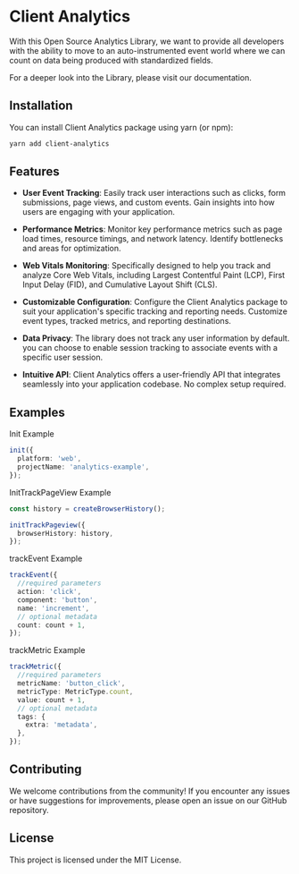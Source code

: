# Client Analytics

With this Open Source Analytics Library, we want to provide all developers with the ability to move to an auto-instrumented event world where we can count on data being produced with standardized fields.

For a deeper look into the Library, please visit our documentation.

## Installation

You can install Client Analytics package using yarn (or npm):

```bash
yarn add client-analytics
```

## Features

- **User Event Tracking**: Easily track user interactions such as clicks, form submissions, page views, and custom events. Gain insights into how users are engaging with your application.

- **Performance Metrics**: Monitor key performance metrics such as page load times, resource timings, and network latency. Identify bottlenecks and areas for optimization.

- **Web Vitals Monitoring**: Specifically designed to help you track and analyze Core Web Vitals, including Largest Contentful Paint (LCP), First Input Delay (FID), and Cumulative Layout Shift (CLS).

- **Customizable Configuration**: Configure the Client Analytics package to suit your application's specific tracking and reporting needs. Customize event types, tracked metrics, and reporting destinations.

- **Data Privacy**: The library does not track any user information by default. you can choose to enable session tracking to associate events with a specific user session.

- **Intuitive API**: Client Analytics offers a user-friendly API that integrates seamlessly into your application codebase. No complex setup required.

## Examples

Init Example

```typescript
init({
  platform: 'web',
  projectName: 'analytics-example',
});
```

InitTrackPageView Example

```typescript
const history = createBrowserHistory();

initTrackPageview({
  browserHistory: history,
});
```

trackEvent Example

```typescript
trackEvent({
  //required parameters
  action: 'click',
  component: 'button',
  name: 'increment',
  // optional metadata
  count: count + 1,
});
```

trackMetric Example

```typescript
trackMetric({
  //required parameters
  metricName: 'button_click',
  metricType: MetricType.count,
  value: count + 1,
  // optional metadata
  tags: {
    extra: 'metadata',
  },
});
```


## Contributing

We welcome contributions from the community! If you encounter any issues or have suggestions for improvements, please open an issue on our GitHub repository.

## License

This project is licensed under the MIT License.
